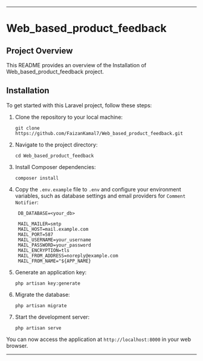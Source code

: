
---

# Web_based_product_feedback

## Project Overview

This README provides an overview of the Installation of Web_based_product_feedback project.

## Installation

To get started with this Laravel project, follow these steps:

1. Clone the repository to your local machine:

   ```shell
   git clone https://github.com/FaizanKamal7/Web_based_product_feedback.git
   ```

2. Navigate to the project directory:

   ```shell
   cd Web_based_product_feedback
   ```

3. Install Composer dependencies:

   ```shell
   composer install
   ```

4. Copy the `.env.example` file to `.env` and configure your environment variables, such as database settings and email providers for `Comment Notifier`:

   ```shell
    DB_DATABASE=<your_db>
 
    MAIL_MAILER=smtp
    MAIL_HOST=mail.example.com
    MAIL_PORT=587
    MAIL_USERNAME=your_username
    MAIL_PASSWORD=your_password
    MAIL_ENCRYPTION=tls
    MAIL_FROM_ADDRESS=noreply@example.com
    MAIL_FROM_NAME="${APP_NAME}   
   ```

5. Generate an application key:

   ```shell
   php artisan key:generate
   ```

6. Migrate the database:

   ```shell
   php artisan migrate
   ```

7. Start the development server:

   ```shell
   php artisan serve
   ```

You can now access the application at `http://localhost:8000` in your web browser.

---
